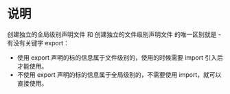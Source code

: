 # 说明

创建独立的全局级别声明文件 和 创建独立的文件级别声明文件 的唯一区别就是 - 有没有关键字 export：

* 使用 export 声明的标的信息属于文件级别的，使用的时候需要 import 引入后才能使用。
* 不使用 export 声明的标的信息属于全局级别的，不需要使用 import，就可以直接使用。
